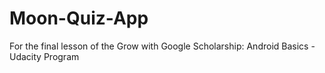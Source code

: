 # Moon-Quiz-App
For the final lesson of the Grow with Google Scholarship: Android Basics - Udacity Program
